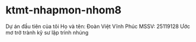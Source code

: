 # ktmt-nhapmon-nhom8
Dự án đầu tiên của tôi
Họ và tên: Đoàn Việt Vĩnh Phúc
MSSV: 25119128
Ước mơ trở trành kỹ sư lập trình nhúng
